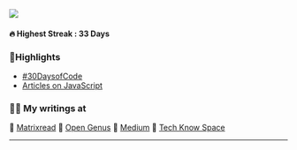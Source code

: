 <img align="center" src="https://raw.githubusercontent.com/abhiramready/AbhiramWrites/master/Images/AbhiramWrites.png"/>

#### 🔥 Highest Streak : 33 Days

### 🚀Highlights

- [#30DaysofCode](https://matrixread.com/30daysofcode/)
- [Articles on JavaScript](https://matrixread.com/javascript/)

### 👨‍🚀 My writings at

📍 [Matrixread](https://matrixread.com/author/abhi/)
📍 [ Open Genus](https://iq.opengenus.org/author/abhiram/)
📍 [ Medium](https://abhiramready.medium.com/)
📍 [ Tech Know Space](https://techknowspace.wordpress.com/author/abhiramreddy31/)

***
